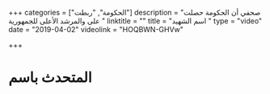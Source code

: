 +++
categories = ["الحكومة", "ربطت"]
description = "صحفي أن الحكومة حصلت على  والمرشد الأعلى للجمهورية "
linktitle = ""
title = "اسم الشهيد "
type = "video"
date = "2019-04-02"
videolink = "HOQBWN-GHVw"

+++


# المتحدث باسم 